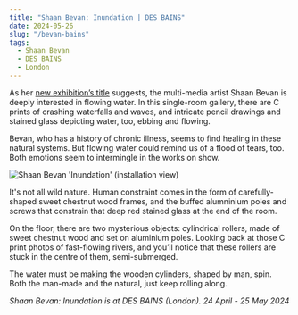 ```yaml
---
title: "Shaan Bevan: Inundation | DES BAINS"
date: 2024-05-26
slug: "/bevan-bains"
tags:
  - Shaan Bevan
  - DES BAINS
  - London
---
```


As her [new exhibition’s title](https://desbains.co.uk/INUNDATION-SHAAN-BEVAN) suggests, the multi-media artist Shaan Bevan is deeply interested in flowing water. In this single-room gallery, there are C prints of crashing waterfalls and waves, and intricate pencil drawings and stained glass depicting water, too, ebbing and flowing.

Bevan, who has a history of chronic illness, seems to find healing in these natural systems. But flowing water could remind us of a flood of tears, too. Both emotions seem to intermingle in the works on show.

![Shaan Bevan 'Inundation' (installation view)](/bevan-bains-1.jpg)

It's not all wild nature. Human constraint comes in the form of carefully-shaped sweet chestnut wood frames, and the buffed alumninium poles and screws that constrain that deep red stained glass at the end of the room.

On the floor, there are two mysterious objects: cylindrical rollers, made of sweet chestnut wood and set on aluminium poles. Looking back at those C print photos of fast-flowing rivers, and you’ll notice that these rollers are stuck in the centre of them, semi-submerged.

The water must be making the wooden cylinders, shaped by man, spin. Both the man-made and the natural, just keep rolling along.

_Shaan Bevan: Inundation is at DES BAINS (London). 24 April - 25 May 2024_
